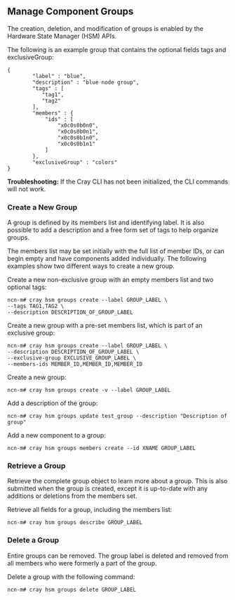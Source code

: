 ## Manage Component Groups

The creation, deletion, and modification of groups is enabled by the Hardware State Manager \(HSM\) APIs.

The following is an example group that contains the optional fields tags and exclusiveGroup:

```screen
{
        "label" : "blue",
        "description" : "blue node group",
        "tags" : [
           "tag1",
           "tag2"
        ],
        "members" : {
            "ids" : [
                "x0c0s0b0n0",
                "x0c0s0b0n1",
                "x0c0s0b1n0",
                "x0c0s0b1n1"
            ]
        },
        "exclusiveGroup" : "colors"
}
```

**Troubleshooting:** If the Cray CLI has not been initialized, the CLI commands will not work. 

### Create a New Group

A group is defined by its members list and identifying label. It is also possible to add a description and a free form set of tags to help organize groups.

The members list may be set initially with the full list of member IDs, or can begin empty and have components added individually. The following examples show two different ways to create a new group.

Create a new non-exclusive group with an empty members list and two optional tags:

```screen
ncn-m# cray hsm groups create --label GROUP_LABEL \
--tags TAG1,TAG2 \
--description DESCRIPTION_OF_GROUP_LABEL
```

Create a new group with a pre-set members list, which is part of an exclusive group:

```screen
ncn-m# cray hsm groups create --label GROUP_LABEL \
--description DESCRIPTION_OF_GROUP_LABEL \
--exclusive-group EXCLUSIVE_GROUP_LABEL \
--members-ids MEMBER_ID,MEMBER_ID,MEMBER_ID
```

Create a new group:

```screen
ncn-m# cray hsm groups create -v --label GROUP_LABEL
```

Add a description of the group:

```screen
ncn-m# cray hsm groups update test_group --description "Description of group"
```

Add a new component to a group:

```screen
ncn-m# cray hsm groups members create --id XNAME GROUP_LABEL
```

### Retrieve a Group

Retrieve the complete group object to learn more about a group. This is also submitted when the group is created, except it is up-to-date with any additions or deletions from the members set.

Retrieve all fields for a group, including the members list:

```screen
ncn-m# cray hsm groups describe GROUP_LABEL
```

### Delete a Group

Entire groups can be removed. The group label is deleted and removed from all members who were formerly a part of the group.

Delete a group with the following command:

```screen
ncn-m# cray hsm groups delete GROUP_LABEL
```




